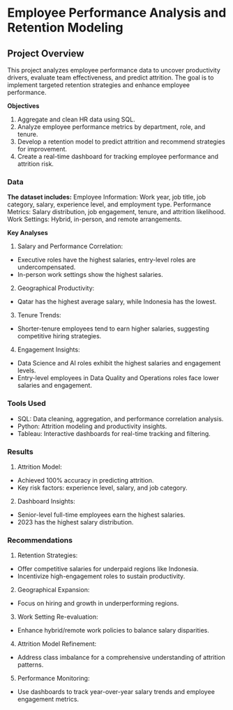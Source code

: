 # Employee Performance Analysis and Retention Modeling
## Project Overview
This project analyzes employee performance data to uncover productivity drivers, evaluate team effectiveness, and predict attrition. The goal is to implement targeted retention strategies and enhance employee performance.

**Objectives**
1.	Aggregate and clean HR data using SQL.
2. Analyze employee performance metrics by department, role, and tenure.
3. Develop a retention model to predict attrition and recommend strategies for improvement.
4. Create a real-time dashboard for tracking employee performance and attrition risk.

### Data
**The dataset includes:**
Employee Information: Work year, job title, job category, salary, experience level, and employment type.
Performance Metrics: Salary distribution, job engagement, tenure, and attrition likelihood.
Work Settings: Hybrid, in-person, and remote arrangements.

**Key Analyses**
1.	Salary and Performance Correlation:
- Executive roles have the highest salaries, entry-level roles are undercompensated.
- In-person work settings show the highest salaries.
2.	Geographical Productivity:
- Qatar has the highest average salary, while Indonesia has the lowest.
3.	Tenure Trends:
- Shorter-tenure employees tend to earn higher salaries, suggesting competitive hiring strategies.
4.	Engagement Insights:
- Data Science and AI roles exhibit the highest salaries and engagement levels.
- Entry-level employees in Data Quality and Operations roles face lower salaries and engagement.

### Tools Used
- SQL: Data cleaning, aggregation, and performance correlation analysis.
- Python: Attrition modeling and productivity insights.
- Tableau: Interactive dashboards for real-time tracking and filtering.

### Results
1.	Attrition Model:
- Achieved 100% accuracy in predicting attrition.
- Key risk factors: experience level, salary, and job category.
2.	Dashboard Insights:
- Senior-level full-time employees earn the highest salaries.
- 2023 has the highest salary distribution.

### Recommendations
1.	Retention Strategies:
- Offer competitive salaries for underpaid regions like Indonesia.
- Incentivize high-engagement roles to sustain productivity.
2.	Geographical Expansion:
- Focus on hiring and growth in underperforming regions.
3.	Work Setting Re-evaluation:
- Enhance hybrid/remote work policies to balance salary disparities.
4.	Attrition Model Refinement:
- Address class imbalance for a comprehensive understanding of attrition patterns.
5.	Performance Monitoring:
- Use dashboards to track year-over-year salary trends and employee engagement metrics.
